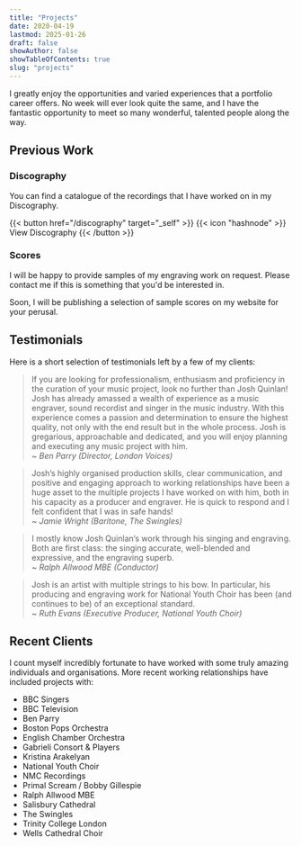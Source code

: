 ```yaml
---
title: "Projects"
date: 2020-04-19
lastmod: 2025-01-26
draft: false
showAuthor: false
showTableOfContents: true
slug: "projects"
---
```


I greatly enjoy the opportunities and varied experiences that a portfolio career offers. No week will ever look quite the same, and I have the fantastic opportunity to meet so many wonderful, talented people along the way.

## Previous Work

### Discography

You can find a catalogue of the recordings that I have worked on in my Discography.

{{< button href="/discography" target="_self" >}}
{{< icon "hashnode" >}} View Discography
{{< /button >}}

### Scores

I will be happy to provide samples of my engraving work on request. Please contact me if this is something that you'd be interested in.

Soon, I will be publishing a selection of sample scores on my website for your perusal.


## Testimonials

Here is a short selection of testimonials left by a few of my clients:

> If you are looking for professionalism, enthusiasm and proficiency in the curation of your music project, look no further than Josh Quinlan!
> Josh has already amassed a wealth of experience as a music engraver, sound recordist and singer in the music industry. With this experience comes a passion and determination to ensure the highest quality, not only with the end result but in the whole process.
> Josh is gregarious, approachable and dedicated, and you will enjoy planning and executing any music project with him.<br>
> ~ <cite>Ben Parry (Director, London Voices)</cite>

> Josh’s highly organised production skills, clear communication, and positive and engaging approach to working relationships have been a huge asset to the multiple projects I have worked on with him, both in his capacity as a producer and engraver.
> He is quick to respond and I felt confident that I was in safe hands!<br>
> ~ <cite>Jamie Wright (Baritone, The Swingles)</cite>

> I mostly know Josh Quinlan‘s work through his singing and engraving. Both are first class: the singing accurate, well-blended and expressive, and the engraving superb.<br>
> ~ <cite>Ralph Allwood MBE (Conductor)</cite>

> Josh is an artist with multiple strings to his bow. In particular, his producing and engraving work for National Youth Choir has been (and continues to be) of an exceptional standard. <br>
> ~ <cite>Ruth Evans (Executive Producer, National Youth Choir)</cite>

## Recent Clients

I count myself incredibly fortunate to have worked with some truly amazing individuals and organisations. More recent working relationships have included projects with:

* BBC Singers
* BBC Television
* Ben Parry
* Boston Pops Orchestra
* English Chamber Orchestra
* Gabrieli Consort & Players
* Kristina Arakelyan
* National Youth Choir
* NMC Recordings
* Primal Scream / Bobby Gillespie
* Ralph Allwood MBE
* Salisbury Cathedral
* The Swingles
* Trinity College London
* Wells Cathedral Choir
